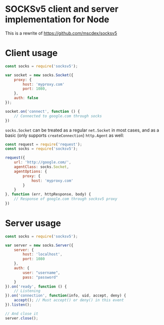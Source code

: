 # SOCKSv5 client and server implementation for Node

This is a rewrite of https://github.com/mscdex/socksv5

# Client usage
```js
const socks = require('socksv5');

var socket = new socks.Socket({
    proxy: {
        host: 'myproxy.com'
        port: 1080,
    },
    auth: false
});

socket.on('connect', function () {
    // Connected to google.com through socks
})

```

`socks.Socket` can be treated as a regular `net.Socket` in most cases, and
as a basic (only supports `createConnection`) `http.Agent` as well:

```js
const request = require('request');
const socks = require('socksv5');

request({
    url: 'http://google.com/',
    agentClass: socks.Socket,
    agentOptions: {
        proxy: {
            host: 'myproxy.com'
        }
    }
}, function (err, httpResponse, body) {
    // Response of google.com through socksv5 proxy
})
```

# Server usage
```js
const socks = require('socksv5');

var server = new socks.Server({
    server: {
        host: 'localhost',
        port: 1080
    },
    auth: {
        user: "username",
        pass: "password"
    }
}).on('ready', function () {
    // Listening
}).on('connection', function(info, uid, accept, deny) {
    accept(); // Must accept() or deny() in this event
}).listen();

// And close it
server.close();
```
